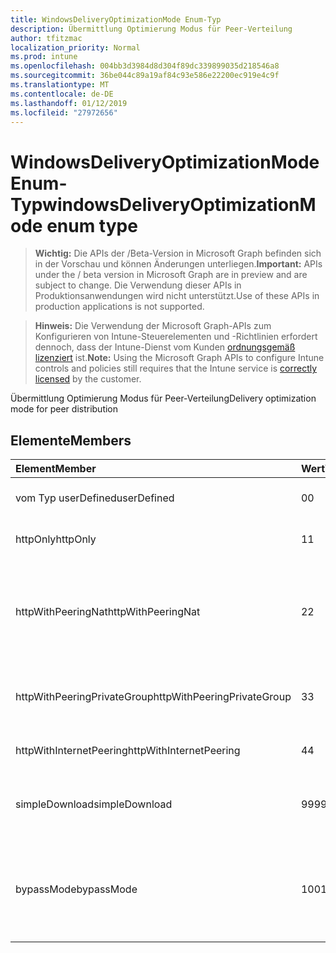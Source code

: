 ```yaml
---
title: WindowsDeliveryOptimizationMode Enum-Typ
description: Übermittlung Optimierung Modus für Peer-Verteilung
author: tfitzmac
localization_priority: Normal
ms.prod: intune
ms.openlocfilehash: 004bb3d3984d8d304f89dc339899035d218546a8
ms.sourcegitcommit: 36be044c89a19af84c93e586e22200ec919e4c9f
ms.translationtype: MT
ms.contentlocale: de-DE
ms.lasthandoff: 01/12/2019
ms.locfileid: "27972656"
---
```

# <a name="windowsdeliveryoptimizationmode-enum-type"></a><span data-ttu-id="dffb5-103">WindowsDeliveryOptimizationMode Enum-Typ</span><span class="sxs-lookup"><span data-stu-id="dffb5-103">windowsDeliveryOptimizationMode enum type</span></span>

> <span data-ttu-id="dffb5-104">**Wichtig:** Die APIs der /Beta-Version in Microsoft Graph befinden sich in der Vorschau und können Änderungen unterliegen.</span><span class="sxs-lookup"><span data-stu-id="dffb5-104">**Important:** APIs under the / beta version in Microsoft Graph are in preview and are subject to change.</span></span> <span data-ttu-id="dffb5-105">Die Verwendung dieser APIs in Produktionsanwendungen wird nicht unterstützt.</span><span class="sxs-lookup"><span data-stu-id="dffb5-105">Use of these APIs in production applications is not supported.</span></span>

> <span data-ttu-id="dffb5-106">**Hinweis:** Die Verwendung der Microsoft Graph-APIs zum Konfigurieren von Intune-Steuerelementen und -Richtlinien erfordert dennoch, dass der Intune-Dienst vom Kunden [ordnungsgemäß lizenziert](https://go.microsoft.com/fwlink/?linkid=839381) ist.</span><span class="sxs-lookup"><span data-stu-id="dffb5-106">**Note:** Using the Microsoft Graph APIs to configure Intune controls and policies still requires that the Intune service is [correctly licensed](https://go.microsoft.com/fwlink/?linkid=839381) by the customer.</span></span>

<span data-ttu-id="dffb5-107">Übermittlung Optimierung Modus für Peer-Verteilung</span><span class="sxs-lookup"><span data-stu-id="dffb5-107">Delivery optimization mode for peer distribution</span></span>
## <a name="members"></a><span data-ttu-id="dffb5-108">Elemente</span><span class="sxs-lookup"><span data-stu-id="dffb5-108">Members</span></span>
|<span data-ttu-id="dffb5-109">Element</span><span class="sxs-lookup"><span data-stu-id="dffb5-109">Member</span></span>|<span data-ttu-id="dffb5-110">Wert</span><span class="sxs-lookup"><span data-stu-id="dffb5-110">Value</span></span>|<span data-ttu-id="dffb5-111">Beschreibung</span><span class="sxs-lookup"><span data-stu-id="dffb5-111">Description</span></span>|
|:---|:---|:---|
|<span data-ttu-id="dffb5-112">vom Typ userDefined</span><span class="sxs-lookup"><span data-stu-id="dffb5-112">userDefined</span></span>|<span data-ttu-id="dffb5-113">0</span><span class="sxs-lookup"><span data-stu-id="dffb5-113">0</span></span>|<span data-ttu-id="dffb5-114">Ermöglicht es dem Benutzer festgelegt.</span><span class="sxs-lookup"><span data-stu-id="dffb5-114">Allow the user to set.</span></span>|
|<span data-ttu-id="dffb5-115">httpOnly</span><span class="sxs-lookup"><span data-stu-id="dffb5-115">httpOnly</span></span>|<span data-ttu-id="dffb5-116">1</span><span class="sxs-lookup"><span data-stu-id="dffb5-116">1</span></span>|<span data-ttu-id="dffb5-117">Nur HTTP keine peering</span><span class="sxs-lookup"><span data-stu-id="dffb5-117">HTTP only, no peering</span></span>|
|<span data-ttu-id="dffb5-118">httpWithPeeringNat</span><span class="sxs-lookup"><span data-stu-id="dffb5-118">httpWithPeeringNat</span></span>|<span data-ttu-id="dffb5-119">2</span><span class="sxs-lookup"><span data-stu-id="dffb5-119">2</span></span>|<span data-ttu-id="dffb5-120">OS Standard – gemischt Http mit hinter den gleichen Network Address Translation peering</span><span class="sxs-lookup"><span data-stu-id="dffb5-120">OS default – Http blended with peering behind the same network address translator</span></span>|
|<span data-ttu-id="dffb5-121">httpWithPeeringPrivateGroup</span><span class="sxs-lookup"><span data-stu-id="dffb5-121">httpWithPeeringPrivateGroup</span></span>|<span data-ttu-id="dffb5-122">3</span><span class="sxs-lookup"><span data-stu-id="dffb5-122">3</span></span>|<span data-ttu-id="dffb5-123">HTTP mit über eine private Gruppe peering gemischt</span><span class="sxs-lookup"><span data-stu-id="dffb5-123">HTTP blended with peering across a private group</span></span>|
|<span data-ttu-id="dffb5-124">httpWithInternetPeering</span><span class="sxs-lookup"><span data-stu-id="dffb5-124">httpWithInternetPeering</span></span>|<span data-ttu-id="dffb5-125">4</span><span class="sxs-lookup"><span data-stu-id="dffb5-125">4</span></span>|<span data-ttu-id="dffb5-126">HTTP mit Internet peering gemischt</span><span class="sxs-lookup"><span data-stu-id="dffb5-126">HTTP blended with Internet peering</span></span>|
|<span data-ttu-id="dffb5-127">simpleDownload</span><span class="sxs-lookup"><span data-stu-id="dffb5-127">simpleDownload</span></span>|<span data-ttu-id="dffb5-128">99</span><span class="sxs-lookup"><span data-stu-id="dffb5-128">99</span></span>|<span data-ttu-id="dffb5-129">Einfacher Downloadmodus mit keine peering</span><span class="sxs-lookup"><span data-stu-id="dffb5-129">Simple download mode with no peering</span></span>|
|<span data-ttu-id="dffb5-130">bypassMode</span><span class="sxs-lookup"><span data-stu-id="dffb5-130">bypassMode</span></span>|<span data-ttu-id="dffb5-131">100</span><span class="sxs-lookup"><span data-stu-id="dffb5-131">100</span></span>|<span data-ttu-id="dffb5-132">Umgehen Sie Modus.</span><span class="sxs-lookup"><span data-stu-id="dffb5-132">Bypass mode.</span></span> <span data-ttu-id="dffb5-133">Keine verwenden Sie Übermittlung Optimierung und verwenden Sie stattdessen BITS</span><span class="sxs-lookup"><span data-stu-id="dffb5-133">Do not use Delivery Optimization and use BITS instead</span></span>|





